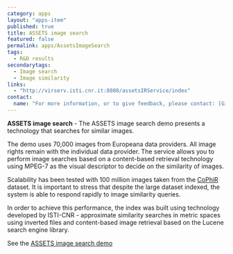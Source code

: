 ```yaml
---
category: apps
layout: "apps-item"
published: true
title: ASSETS image search
featured: false
permalink: apps/AssetsImageSearch
tags: 
  - R&D results
secondarytags:
  - Image search
  - Image similarity 
links: 
  - "http://virserv.isti.cnr.it:8080/assetsIRService/index"
contact: 
  name: "For more information, or to give feedback, please contact: [Giuseppe Amato](giuseppe.amato@isti.cnr.it)"
---
```

**ASSETS image search** - The ASSETS image search demo presents a technology that searches for similar images.

The demo uses 70,000 images from Europeana data providers. All image rights remain with the individual data provider. The service allows you to perform image searches based on a content-based retrieval technology using MPEG-7 as the visual descriptor to decide on the similarity of images.

Scalability has been tested with 100 million images taken from the [CoPhiR](http://cophir.isti.cnr.it/) dataset. It is important to stress that despite the large dataset indexed, the system is able to respond rapidly to image similarity queries.

In order to achieve this performance, the index was built using technology developed by ISTI-CNR - approximate similarity searches in metric spaces using inverted files and content-based image retrieval based on the Lucene search engine library.

See the [ASSETS image search demo](http://virserv.isti.cnr.it:8080/assetsIRService/index)

